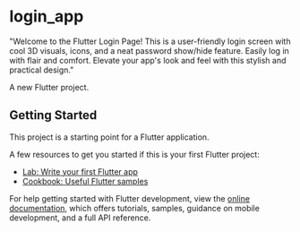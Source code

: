 # login_app

"Welcome to the Flutter Login Page! This is a user-friendly login screen with cool 3D visuals, icons, and a neat password show/hide feature. Easily log in with flair and comfort. Elevate your app's look and feel with this stylish and practical design."

A new Flutter project.

## Getting Started

This project is a starting point for a Flutter application.

A few resources to get you started if this is your first Flutter project:

- [Lab: Write your first Flutter app](https://docs.flutter.dev/get-started/codelab)
- [Cookbook: Useful Flutter samples](https://docs.flutter.dev/cookbook)

For help getting started with Flutter development, view the
[online documentation](https://docs.flutter.dev/), which offers tutorials,
samples, guidance on mobile development, and a full API reference.
